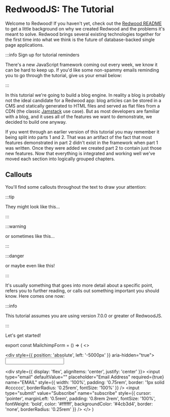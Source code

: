 # RedwoodJS: The Tutorial

Welcome to Redwood! If you haven't yet, check out the [Redwood README](https://github.com/redwoodjs/redwood/blob/main/README.md) to get a little background on why we created Redwood and the problems it's meant to solve. Redwood brings several existing technologies together for the first time into what we think is the future of database-backed single page applications.

:::info Sign up for tutorial reminders

There's a new JavaScript framework coming out every week, we know it can be hard to keep up. If you'd like some non-spammy emails reminding you to go through the tutorial, give us your email below:

<MailchimpForm />

:::

In this tutorial we're going to build a blog engine. In reality a blog is probably not the ideal candidate for a Redwood app: blog articles can be stored in a CMS and statically generated to HTML files and served as flat files from a CDN (the classic [Jamstack](https://jamstack.org/) use case). But as most developers are familiar with a blog, and it uses all of the features we want to demonstrate, we decided to build one anyway.

If you went through an earlier version of this tutorial you may remember it being split into parts 1 and 2. That was an artifact of the fact that most features demonstrated in part 2 didn't exist in the framework when part 1 was written. Once they were added we created part 2 to contain just those new features. Now that everything is integrated and working well we've moved each section into logically grouped chapters.

## Callouts

You'll find some callouts throughout the text to draw your attention:

:::tip

They might look like this...

:::

:::warning

or sometimes like this...

:::

:::danger

or maybe even like this!

:::

It's usually something that goes into more detail about a specific point, refers you to further reading, or calls out something important you should know. Here comes one now:

:::info

This tutorial assumes you are using version 7.0.0 or greater of RedwoodJS.

:::

Let's get started!

export const MailchimpForm = () => (
  <>
    <div id="mc_embed_signup">
      <form
        action="https://thedavidprice.us19.list-manage.com/subscribe/post?u=0c27354a06a7fdf4d83ce07fc&amp;id=a94da1950a"
        method="post"
        name="mc-embedded-subscribe-form"
        target="_blank"
      >
        <div style={{ position: 'absolute', left: '-5000px' }} aria-hidden="true">
          <input
            type="text"
            name="b_0c27354a06a7fdf4d83ce07fc_a94da1950a"
            tabIndex="-1"
            defaultValue=""
          />
        </div>
        <div style={{ display: 'flex', alignItems: 'center', justify: 'center' }}>
          <input
            type="email"
            defaultValue=""
            placeholder="Email Address"
            required={true}
            name="EMAIL"
            style={{  width: '100%', padding: '0.75rem', border: '1px solid #cccccc', borderRadius: '0.25rem', fontSize: '100%' }}
          />
          <input
            type="submit"
            value="Subscribe"
            name="subscribe"
            style={{ cursor: 'pointer', marginLeft: '0.5rem', padding: '0.8rem 2rem', fontSize: '100%', fontWeight: 'bold', color: '#ffffff', backgroundColor: '#4cb3d4', border: 'none', borderRadius: '0.25rem' }}
          />
        </div>
      </form>
    </div>
  </>
)

